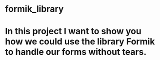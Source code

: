 # formik_library
# In this project I want to show you how we could use the library Formik to handle our forms without tears.
